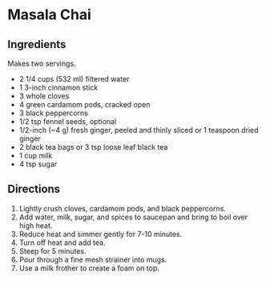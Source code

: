# Masala Chai
## Ingredients 
Makes two servings.
- 2 1/4 cups (532 ml) filtered water
- 1 3-inch cinnamon stick
- 3 whole cloves
- 4 green cardamom pods, cracked open
- 3 black peppercorns
- 1/2 tsp fennel seeds, optional
- 1/2-inch (~4 g) fresh ginger, peeled and thinly sliced or 1 teaspoon dried ginger
- 2 black tea bags or 3 tsp loose leaf black tea
- 1 cup milk
- 4 tsp sugar

## Directions 
1. Lightly crush cloves, cardamom pods, and black peppercorns.
2. Add water, milk, sugar, and spices to saucepan and bring to boil over high heat.
3. Reduce heat and simmer gently for 7-10 minutes.
4. Turn off heat and add tea.
5. Steep for 5 minutes.
6. Pour through a fine mesh strainer into mugs.
7. Use a milk frother to create a foam on top.
